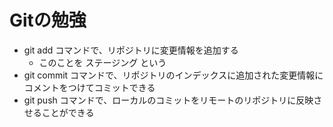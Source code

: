 # Gitの勉強
- git add コマンドで、リポジトリに変更情報を追加する
    - このことを ステージング という
- git commit コマンドで、リポジトリのインデックスに追加された変更情報にコメントをつけてコミットできる
- git push コマンドで、ローカルのコミットをリモートのリポジトリに反映させることができる
